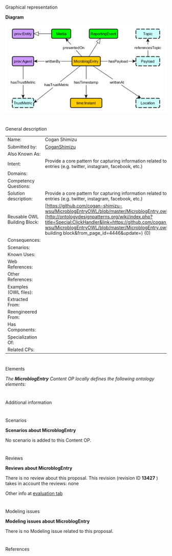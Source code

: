 # 

 Graphical representation



__Diagram__ 





[![Image:MicroblogEntry.png](images/5/58/MicroblogEntry.png)](../Image/MicroblogEntry.png "Image:MicroblogEntry.png")





# 

 General description




|  |  |
| --- | --- |
|  Name:  |  Cogan Shimizu  |
|  Submitted by:  | [CoganShimizu](../User/CoganShimizu "User:CoganShimizu")  |
|  Also Known As:  |  |
|  Intent:  |  Provide a core pattern for capturing information related to microblog entries (e.g. twitter, instagram, facebook, etc.)  |
|  Domains:  |  |
|  Competency Questions:  |  |
|  Solution description:  |  Provide a core pattern for capturing information related to microblog entries (e.g. twitter, instagram, facebook, etc.)  |
|  Reusable OWL Building Block:  | [https://github.com/cogan-shimizu-wsu/MicroblogEntryOWL/blob/master/MicroblogEntry.owl](http://ontologydesignpatterns.org/wiki/index.php?title=Special:ClickHandler&link=https://github.com/cogan-shimizu-wsu/MicroblogEntryOWL/blob/master/MicroblogEntry.owl&message=OWL building block&from_page_id=4446&update=)  (0)  |
|  Consequences:  |  |
|  Scenarios:  |  |
|  Known Uses:  |  |
|  Web References:  |  |
|  Other References:  |  |
|  Examples (OWL files):  |  |
|  Extracted From:  |  |
|  Reengineered From:  |  |
|  Has Components:  |  |
|  Specialization Of:  |  |
|  Related CPs:  |  |



  





# 

 Elements



_The
 __MicroblogEntry__ 
 Content OP locally defines the following ontology elements:_ 




# 

 Additional information



# 

 Scenarios




__Scenarios about MicroblogEntry__ 


 No scenario is added to this Content OP.
 




# 

 Reviews




__Reviews about MicroblogEntry__ 


 There is no review about this proposal.
This revision (revision ID
 __13427__ 
 ) takes in account the reviews: none
 



 Other info at
 [evaluation tab](http://ontologydesignpatterns.org/wiki/index.php?title=Submissions:MicroblogEntry&action=evaluation "http://ontologydesignpatterns.org/wiki/index.php?title=Submissions:MicroblogEntry&action=evaluation") 





  





# 

 Modeling issues




__Modeling issues about MicroblogEntry__ 


 There is no Modeling issue related to this proposal.
 




  





# 

 References